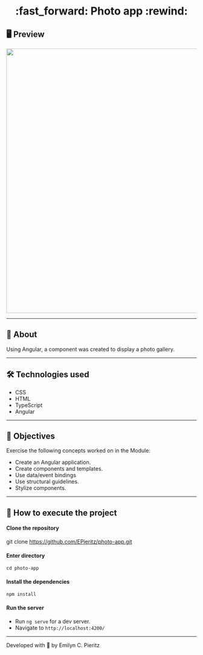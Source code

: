 <h1 align = "center"> :fast_forward: Photo app :rewind: </h1>

## 🖥 Preview
<p align = "center">
  <img src = "https://scontent.fbnu2-1.fna.fbcdn.net/v/t1.0-9/121001968_1750816481739362_2133357521128826012_n.jpg?_nc_cat=100&_nc_sid=0debeb&_nc_eui2=AeHoTPL5B3guRFHOWLa1A0avKVPUeNu11j4pU9R427XWPpu5cz5B7cmlma-vSiGesBOaArNisnM9RUVQ8-UhPz_B&_nc_ohc=HfvCqzAKglIAX8K-q9J&_nc_ht=scontent.fbnu2-1.fna&oh=46216ee075a8f55b03161b6c7d1ded3e&oe=5FA0302E" width = "700">
</p>

---

## 📖 About
<p>Using Angular, a component was created to display a photo gallery.</p>

---

## 🛠 Technologies used
- CSS
- HTML
- TypeScript
- Angular

---

## :pushpin: Objectives
Exercise the following concepts worked on in the Module:
- Create an Angular application.
- Create components and templates.
- Use data/event bindings
- Use structural guidelines.
- Stylize components.

---

## 🚀 How to execute the project
#### Clone the repository
git clone https://github.com/EPieritz/photo-app.git

#### Enter directory
`cd photo-app`

#### Install the dependencies
`npm install`

#### Run the server
- Run `ng serve` for a dev server. 
- Navigate to `http://localhost:4200/`

---
Developed with 💙 by Emilyn C. Pieritz
